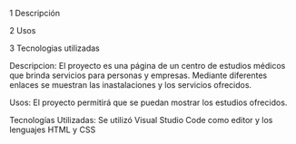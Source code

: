 
1 Descripción

2 Usos      

3 Tecnologias utilizadas

Descripcion:
El proyecto es una página de un centro de estudios médicos que brinda servicios para personas y empresas.
Mediante diferentes enlaces se muestran las inastalaciones y los servicios ofrecidos.

Usos:
El proyecto permitirá que se puedan mostrar los estudios ofrecidos.

Tecnologías Utilizadas:
Se utilizó Visual Studio Code como editor y los lenguajes HTML y CSS


